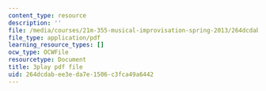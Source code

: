 ```yaml
---
content_type: resource
description: ''
file: /media/courses/21m-355-musical-improvisation-spring-2013/264dcdabee3eda7e1506c3fca49a6442_SxMjq1RrI.pdf
file_type: application/pdf
learning_resource_types: []
ocw_type: OCWFile
resourcetype: Document
title: 3play pdf file
uid: 264dcdab-ee3e-da7e-1506-c3fca49a6442
---
```

